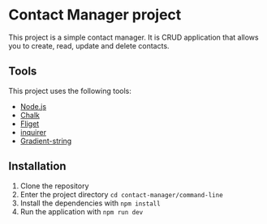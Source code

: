 # Contact Manager project

This project is a simple contact manager. It is CRUD application that allows you to create, read, update and delete contacts.

## Tools

This project uses the following tools:

- [Node.js](https://nodejs.org/en/)
- [Chalk](https://www.npmjs.com/package/chalk)
- [Fliget](https://www.npmjs.com/package/figlet)
- [inquirer](https://www.npmjs.com/package/inquirer)
- [Gradient-string](https://www.npmjs.com/package/gradient-string)

## Installation

1. Clone the repository
2. Enter the project directory `cd contact-manager/command-line`
3. Install the dependencies with `npm install`
4. Run the application with `npm run dev`
